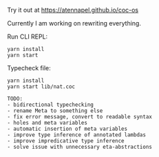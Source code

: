 Try it out at https://atennapel.github.io/coc-os

Currently I am working on rewriting everything.

Run CLI REPL:
```
yarn install
yarn start
```

Typecheck file:
```
yarn install
yarn start lib/nat.coc
```

```
TODO:
- bidirectional typechecking
- rename Meta to something else
- fix error message, convert to readable syntax
- holes and meta variables
- automatic insertion of meta variables
- improve type inference of annotated lambdas
- improve impredicative type inference
- solve issue with unnecessary eta-abstractions
```
